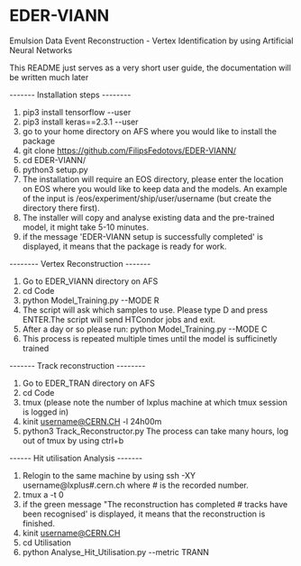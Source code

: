 # EDER-VIANN
Emulsion Data Event Reconstruction - Vertex Identification by using Artificial Neural Networks

This README just serves as a very short user guide, the documentation will be written much later

------- Installation steps --------

1) pip3 install tensorflow --user
2) pip3 install keras==2.3.1 --user
3) go to your home directory on AFS where you would like to install the package
4) git clone https://github.com/FilipsFedotovs/EDER-VIANN/
5) cd EDER-VIANN/
6) python3 setup.py
7) The installation will require an EOS directory, please enter the location on EOS where you would like to keep data and the models. An example of the input is /eos/experiment/ship/user/username (but create the directory there first).
8) The installer will copy and analyse existing data and the pre-trained model, it might take 5-10 minutes.
9) if the message 'EDER-VIANN setup is successfully completed' is displayed, it means that the package is ready for work.

-------- Vertex Reconstruction -------
1) Go to EDER_VIANN directory on AFS
2) cd Code
3) python Model_Training.py --MODE R
4) The script will ask which samples to use. Please type D and press ENTER.The script will send HTCondor jobs and exit.
5) After a day or so please run: python Model_Training.py --MODE C
6) This process is repeated multiple times until the model is sufficinetly trained

------- Track reconstruction --------
1) Go to EDER_TRAN directory on AFS
2) cd Code 
3) tmux (please note the number of lxplus machine at which tmux session is logged in)
4) kinit username@CERN.CH -l 24h00m
5) python3 Track_Reconstructor.py 
   The process can take many hours, log out of tmux by using ctrl+b

------ Hit utilisation Analysis -------
1) Relogin to the same machine by using ssh -XY username@lxplus#.cern.ch where # is the recorded number.
2) tmux a -t 0
3) if the green message "The reconstruction has completed # tracks have been recognised' is displayed, it means that the reconstruction is finished.
4) kinit username@CERN.CH
5) cd Utilisation
6) python Analyse_Hit_Utilisation.py --metric TRANN
